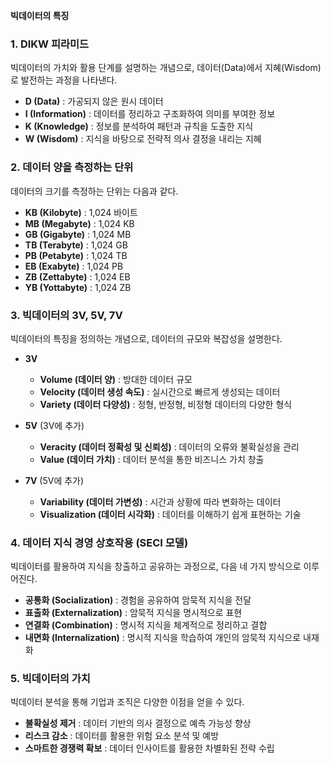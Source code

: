 **빅데이터의 특징**

### 1. DIKW 피라미드
빅데이터의 가치와 활용 단계를 설명하는 개념으로, 데이터(Data)에서 지혜(Wisdom)로 발전하는 과정을 나타낸다.

- **D (Data)** : 가공되지 않은 원시 데이터
- **I (Information)** : 데이터를 정리하고 구조화하여 의미를 부여한 정보
- **K (Knowledge)** : 정보를 분석하여 패턴과 규칙을 도출한 지식
- **W (Wisdom)** : 지식을 바탕으로 전략적 의사 결정을 내리는 지혜

### 2. 데이터 양을 측정하는 단위
데이터의 크기를 측정하는 단위는 다음과 같다.

- **KB (Kilobyte)** : 1,024 바이트
- **MB (Megabyte)** : 1,024 KB
- **GB (Gigabyte)** : 1,024 MB
- **TB (Terabyte)** : 1,024 GB
- **PB (Petabyte)** : 1,024 TB
- **EB (Exabyte)** : 1,024 PB
- **ZB (Zettabyte)** : 1,024 EB
- **YB (Yottabyte)** : 1,024 ZB

### 3. 빅데이터의 3V, 5V, 7V
빅데이터의 특징을 정의하는 개념으로, 데이터의 규모와 복잡성을 설명한다.

- **3V**
  - **Volume (데이터 양)** : 방대한 데이터 규모
  - **Velocity (데이터 생성 속도)** : 실시간으로 빠르게 생성되는 데이터
  - **Variety (데이터 다양성)** : 정형, 반정형, 비정형 데이터의 다양한 형식

- **5V** (3V에 추가)
  - **Veracity (데이터 정확성 및 신뢰성)** : 데이터의 오류와 불확실성을 관리
  - **Value (데이터 가치)** : 데이터 분석을 통한 비즈니스 가치 창출

- **7V** (5V에 추가)
  - **Variability (데이터 가변성)** : 시간과 상황에 따라 변화하는 데이터
  - **Visualization (데이터 시각화)** : 데이터를 이해하기 쉽게 표현하는 기술

### 4. 데이터 지식 경영 상호작용 (SECI 모델)
빅데이터를 활용하여 지식을 창출하고 공유하는 과정으로, 다음 네 가지 방식으로 이루어진다.

- **공통화 (Socialization)** : 경험을 공유하여 암묵적 지식을 전달
- **표출화 (Externalization)** : 암묵적 지식을 명시적으로 표현
- **연결화 (Combination)** : 명시적 지식을 체계적으로 정리하고 결합
- **내면화 (Internalization)** : 명시적 지식을 학습하여 개인의 암묵적 지식으로 내재화

### 5. 빅데이터의 가치
빅데이터 분석을 통해 기업과 조직은 다양한 이점을 얻을 수 있다.

- **불확실성 제거** : 데이터 기반의 의사 결정으로 예측 가능성 향상
- **리스크 감소** : 데이터를 활용한 위험 요소 분석 및 예방
- **스마트한 경쟁력 확보** : 데이터 인사이트를 활용한 차별화된 전략 수립

